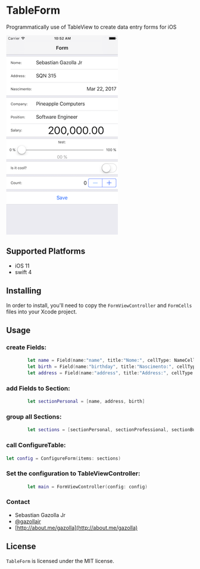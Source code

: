 # TableForm
Programmatically use of TableView to create data entry forms for iOS

![](https://github.com/gazolla/TableForm/raw/master/screenshot.png)

## Supported Platforms

- iOS 11
- swift 4

## Installing

In order to install, you'll need to copy the `FormViewController` and `FormCells` files into your Xcode project. 

## Usage

### create Fields:

```swift
        let name = Field(name:"name", title:"Nome:", cellType: NameCell.self)
        let birth = Field(name:"birthday", title:"Nascimento:", cellType: DateCell.self)
        let address = Field(name:"address", title:"Address:", cellType: TextCell.self)
```

### add Fields to Section:

```swift
        let sectionPersonal = [name, address, birth]
```

### group all Sections:

```swift
        let sections = [sectionPersonal, sectionProfessional, sectionButton]
```


### call ConfigureTable:

```swift
let config = ConfigureForm(items: sections)
```

### Set the configuration to TableViewController:
```swift
        let main = FormViewController(config: config)
```

### Contact

* Sebastian Gazolla Jr
* [@gazollajr](http://twitter.com/gazollajr)
* [http://about.me/gazolla](http://about.me/gazolla)

## License

`TableForm` is licensed under the MIT license.
